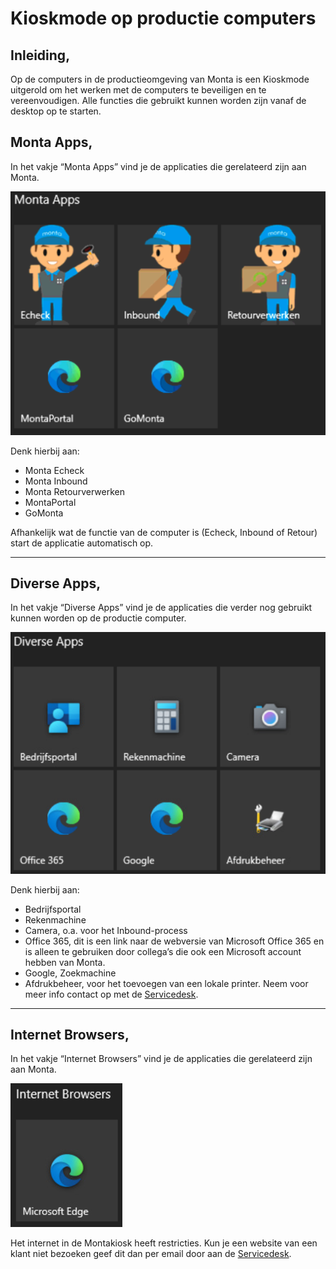 # Kioskmode op productie computers

## Inleiding,
Op de computers in de productieomgeving van Monta is een Kioskmode uitgerold om het werken met de computers te beveiligen en te vereenvoudigen. Alle functies die gebruikt kunnen worden zijn vanaf de desktop op te starten.

## Monta Apps,
In het vakje “Monta Apps” vind je de applicaties die gerelateerd zijn aan Monta.

![image.png](../../../Attachments/image-5ec1ad4e-a349-465a-ab0a-ad3c7953a9f3.png)

Denk hierbij aan:
-	Monta Echeck
-	Monta Inbound
-	Monta  Retourverwerken
-	MontaPortal
-	GoMonta

Afhankelijk wat de functie van de computer is (Echeck, Inbound of Retour) start de applicatie automatisch op.

---

## Diverse Apps,
In het vakje “Diverse Apps” vind je de applicaties die verder nog gebruikt kunnen worden op de productie computer.

![image.png](../../../Attachments/image-923a3e5f-1c60-4a6a-8528-2b8bb6c76255.png)

Denk hierbij aan:
-	Bedrijfsportal
-	Rekenmachine
-	Camera, o.a. voor het Inbound-process
-	Office 365, dit is een link naar de webversie van Microsoft Office 365 en is alleen te gebruiken door collega’s die ook een Microsoft account hebben van Monta.
-	Google, Zoekmachine
-	Afdrukbeheer, voor het toevoegen van een lokale printer. Neem voor meer info contact op met de [Servicedesk](mailto:servicedesk@monta.nl?subject=Toevoegen%20van%20printer%20productie%20werkplek).

---

## Internet Browsers,
In het vakje “Internet Browsers” vind je de applicaties die gerelateerd zijn aan Monta.

![image.png](../../../Attachments/image-b3f1f678-baf9-4b1d-97b7-30403b119679.png)

Het internet in de Montakiosk heeft restricties. Kun je een website van een klant niet bezoeken geef dit dan per email door aan de [Servicedesk](mailto:servicedesk@monta.nl?subject=Toevoegen%20van%20website%20aan%20kioskmode).
